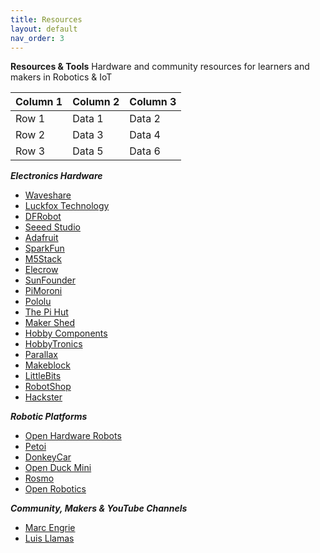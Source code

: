 ```yaml
---
title: Resources
layout: default
nav_order: 3
---
```


**Resources & Tools** 
Hardware and community resources for learners and makers in Robotics & IoT

| Column 1 | Column 2 | Column 3 |
|----------|----------|----------|
| Row 1    | Data 1   | Data 2   |
| Row 2    | Data 3   | Data 4   |
| Row 3    | Data 5   | Data 6   |


***Electronics Hardware*** 
- [Waveshare](https://www.waveshare.com/)
- [Luckfox Technology](https://www.luckfox.com/index.php)
- [DFRobot](https://www.dfrobot.com/)
- [Seeed Studio](https://www.seeedstudio.com/)
- [Adafruit](https://www.adafruit.com/)
- [SparkFun](https://www.sparkfun.com/)
- [M5Stack](https://m5stack.com/)
- [Elecrow](https://www.elecrow.com/)
- [SunFounder](https://www.sunfounder.com/)
- [PiMoroni](https://shop.pimoroni.com/)
- [Pololu](https://www.pololu.com/)
- [The Pi Hut](https://thepihut.com/)
- [Maker Shed](https://www.makershed.com/)
- [Hobby Components](https://hobbycomponents.com/)
- [HobbyTronics](https://www.hobbytronics.co.za/)
- [Parallax](https://www.parallax.com/)
- [Makeblock](https://www.makeblock.com/)
- [LittleBits](https://littlebits.com/welcome)
- [RobotShop](https://www.robotshop.com/)
- [Hackster](https://www.hackster.io/)

***Robotic Platforms*** 
- [Open Hardware Robots](https://open-hardware-robots.github.io/CoRL2025/)
- [Petoi](https://docs.petoi.com/)
- [DonkeyCar](https://docs.donkeycar.com/)
- [Open Duck Mini](https://github.com/apirrone/Open_Duck_Mini)
- [Rosmo](https://rosmo-robot.github.io/)
- [Open Robotics](https://discourse.openrobotics.org/)

***Community, Makers & YouTube Channels*** 
- [Marc Engrie](https://wp.engrie.be/electronica-forever-love/)
- [Luis Llamas](https://github.com/luisllamasbinaburo/ESP32-Examples)




